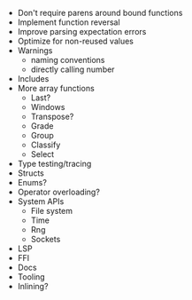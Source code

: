 - Don't require parens around bound functions
- Implement function reversal
- Improve parsing expectation errors
- Optimize for non-reused values
- Warnings
  - naming conventions
  - directly calling number
- Includes
- More array functions
  - Last?
  - Windows
  - Transpose?
  - Grade
  - Group
  - Classify
  - Select
- Type testing/tracing
- Structs
- Enums?
- Operator overloading?
- System APIs
  - File system
  - Time
  - Rng
  - Sockets
- LSP
- FFI
- Docs
- Tooling
- Inlining?
